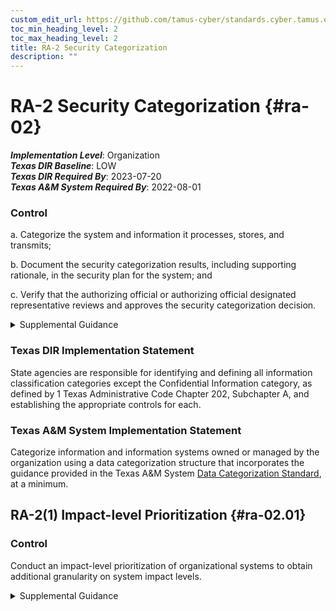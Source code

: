 ```yaml
---
custom_edit_url: https://github.com/tamus-cyber/standards.cyber.tamus.edu/tree/main/static/content/tamus.edu/TAMUS_profile.xml
toc_min_heading_level: 2
toc_max_heading_level: 2
title: RA-2 Security Categorization
description: ""
---
```


# RA-2 Security Categorization {#ra-02}

_**Implementation Level**_: Organization\
_**Texas DIR Baseline**_: LOW\
_**Texas DIR Required By**_: 2023-07-20\
_**Texas A&M System Required By**_: 2022-08-01

### Control

a. Categorize the system and information it processes, stores, and transmits;

b. Document the security categorization results, including supporting rationale, in the security plan for the system; and

c. Verify that the authorizing official or authorizing official designated representative reviews and approves the security categorization decision.

<details>
  <summary>Supplemental Guidance</summary>

Security categories describe the potential adverse impacts or negative consequences to organizational operations, organizational assets, and individuals if organizational information and systems are compromised through a loss of confidentiality, integrity, or availability. Security categorization is also a type of asset loss characterization in systems security engineering processes that is carried out throughout the system development life cycle. Organizations can use privacy risk assessments or privacy impact assessments to better understand the potential adverse effects on individuals. <a xmlns="http://csrc.nist.gov/ns/oscal/1.0" href="#4e4fbc93-333d-45e6-a875-de36b878b6b9">CNSSI 1253</a> provides additional guidance on categorization for national security systems.

</details>

### Texas DIR Implementation Statement

State agencies are responsible for identifying and defining all information classification categories except the Confidential Information category, as defined by 1 Texas Administrative Code Chapter 202, Subchapter A, and establishing the appropriate controls for each.

### Texas A&M System Implementation Statement

Categorize information and information systems owned or managed by the organization using a data categorization structure that incorporates the guidance provided in the Texas A&M System <a xmlns="http://csrc.nist.gov/ns/oscal/1.0" href="https://cyber-standards.tamus.edu/data-categorization/">Data Categorization Standard</a>, at a minimum.

## RA-2(1) Impact-level Prioritization {#ra-02.01}

### Control

Conduct an impact-level prioritization of organizational systems to obtain additional granularity on system impact levels.

<details>
  <summary>Supplemental Guidance</summary>

Organizations apply the <q xmlns="http://csrc.nist.gov/ns/oscal/1.0">high-water mark</q> concept to each system categorized in accordance with <a xmlns="http://csrc.nist.gov/ns/oscal/1.0" href="#628d22a1-6a11-4784-bc59-5cd9497b5445">FIPS 199</a> , resulting in systems designated as low impact, moderate impact, or high impact. Organizations that desire additional granularity in the system impact designations for risk-based decision-making, can further partition the systems into sub-categories of the initial system categorization. For example, an impact-level prioritization on a moderate-impact system can produce three new sub-categories: low-moderate systems, moderate-moderate systems, and high-moderate systems. Impact-level prioritization and the resulting sub-categories of the system give organizations an opportunity to focus their investments related to security control selection and the tailoring of control baselines in responding to identified risks. Impact-level prioritization can also be used to determine those systems that may be of heightened interest or value to adversaries or represent a critical loss to the federal enterprise, sometimes described as high value assets. For such high value assets, organizations may be more focused on complexity, aggregation, and information exchanges. Systems with high value assets can be prioritized by partitioning high-impact systems into low-high systems, moderate-high systems, and high-high systems. Alternatively, organizations can apply the guidance in <a xmlns="http://csrc.nist.gov/ns/oscal/1.0" href="#4e4fbc93-333d-45e6-a875-de36b878b6b9">CNSSI 1253</a> for security objective-related categorization.

</details>

